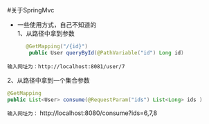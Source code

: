 #关于SpringMvc


* 一些使用方式，自己不知道的  
1、从路径中拿到参数
```java
      @GetMapping("/{id}")
       public User queryById(@PathVariable("id") Long id)
```
`输入网址为：http://localhost:8081/user/7`  

2、从路径中拿到一个集合参数
```java
@GetMapping
public List<User> consume(@RequestParam("ids") List<Long> ids )
```
`输入网址为：` http://localhost:8080/consume?ids=6,7,8

